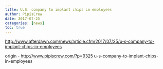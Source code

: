 ```yaml
---
title: U.S. company to implant chips in employees
author: PipisCrew
date: 2017-07-25
categories: [news]
toc: true
---
```


http://www.afterdawn.com/news/article.cfm/2017/07/25/u-s-company-to-implant-chips-in-employees

origin - http://www.pipiscrew.com/?p=9325 u-s-company-to-implant-chips-in-employees